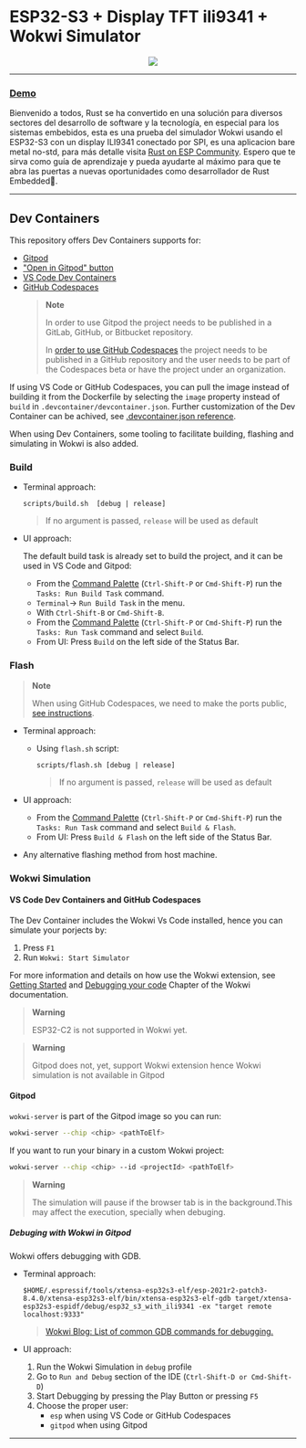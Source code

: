 # ESP32-S3 + Display TFT ili9341 + Wokwi Simulator

<p align="center">
<img  src="https://res.cloudinary.com/rustlatamgroup/image/upload/v1677900599/Rust%20Embedded/02%20display/02_eb4y0z.png">
</p>
<hr/>

### [Demo](https://www.youtube.com/watch?v=Ig-lr3LtoDc)
Bienvenido a todos, Rust se ha convertido en una solución para diversos sectores del desarrollo de software y la tecnología, en especial para los sistemas embebidos, esta es una prueba del simulador Wokwi usando el ESP32-S3 con un display ILI9341 conectado por SPI, es una aplicacion bare metal no-std, para más detalle visita [Rust on ESP Community](https://github.com/esp-rs). Espero que te sirva como guía de aprendizaje y pueda ayudarte al máximo para que te abra las puertas a nuevas oportunidades como desarrollador de Rust Embedded🦀.

<hr>

## Dev Containers

This repository offers Dev Containers supports for:

- [Gitpod](https://gitpod.io/)
- ["Open in Gitpod" button](https://www.gitpod.io/docs/getting-started#open-in-gitpod-button)
- [VS Code Dev Containers](https://code.visualstudio.com/docs/remote/containers#_quick-start-open-an-existing-folder-in-a-container)
- [GitHub Codespaces](https://docs.github.com/en/codespaces/developing-in-codespaces/creating-a-codespace)
  > **Note**
  >
  > In order to use Gitpod the project needs to be published in a GitLab, GitHub,
  > or Bitbucket repository.
  >
  > In [order to use GitHub Codespaces](https://github.com/features/codespaces#faq)
  > the project needs to be published in a GitHub repository and the user needs
  > to be part of the Codespaces beta or have the project under an organization.

If using VS Code or GitHub Codespaces, you can pull the image instead of building it
from the Dockerfile by selecting the `image` property instead of `build` in
`.devcontainer/devcontainer.json`. Further customization of the Dev Container can
be achived, see [.devcontainer.json reference](https://code.visualstudio.com/docs/remote/devcontainerjson-reference).

When using Dev Containers, some tooling to facilitate building, flashing and
simulating in Wokwi is also added.

### Build

- Terminal approach:

  ```
  scripts/build.sh  [debug | release]
  ```

  > If no argument is passed, `release` will be used as default

- UI approach:

  The default build task is already set to build the project, and it can be used
  in VS Code and Gitpod:

  - From the [Command Palette](https://code.visualstudio.com/docs/getstarted/userinterface#_command-palette) (`Ctrl-Shift-P` or `Cmd-Shift-P`) run the `Tasks: Run Build Task` command.
  - `Terminal`-> `Run Build Task` in the menu.
  - With `Ctrl-Shift-B` or `Cmd-Shift-B`.
  - From the [Command Palette](https://code.visualstudio.com/docs/getstarted/userinterface#_command-palette) (`Ctrl-Shift-P` or `Cmd-Shift-P`) run the `Tasks: Run Task` command and
    select `Build`.
  - From UI: Press `Build` on the left side of the Status Bar.

### Flash

> **Note**
>
> When using GitHub Codespaces, we need to make the ports
> public, [see instructions](https://docs.github.com/en/codespaces/developing-in-codespaces/forwarding-ports-in-your-codespace#sharing-a-port).

- Terminal approach:

  - Using `flash.sh` script:

    ```
    scripts/flash.sh [debug | release]
    ```

    > If no argument is passed, `release` will be used as default

- UI approach:
  - From the [Command Palette](https://code.visualstudio.com/docs/getstarted/userinterface#_command-palette) (`Ctrl-Shift-P` or `Cmd-Shift-P`) run the `Tasks: Run Task` command and
    select `Build & Flash`.
  - From UI: Press `Build & Flash` on the left side of the Status Bar.
- Any alternative flashing method from host machine.

### Wokwi Simulation

#### VS Code Dev Containers and GitHub Codespaces

The Dev Container includes the Wokwi Vs Code installed, hence you can simulate your porjects by:

1. Press `F1`
2. Run `Wokwi: Start Simulator`

For more information and details on how use the Wokwi extension, see [Getting Started] and [Debugging your code] Chapter of the Wokwi documentation.

[getting started]: https://docs.wokwi.com/vscode/getting-started
[debugging your code]: https://docs.wokwi.com/vscode/debugging

> **Warning**
>
> ESP32-C2 is not supported in Wokwi yet.

> **Warning**
>
> Gitpod does not, yet, support Wokwi extension hence Wokwi simulation is not available in Gitpod

#### Gitpod

`wokwi-server` is part of the Gitpod image so you can run:

```sh
wokwi-server --chip <chip> <pathToElf>
```

If you want to run your binary in a custom Wokwi project:

```sh
wokwi-server --chip <chip> --id <projectId> <pathToElf>
```

> **Warning**
>
> The simulation will pause if the browser tab is in the background.This may
> affect the execution, specially when debuging.

##### Debuging with Wokwi in Gitpod

Wokwi offers debugging with GDB.

- Terminal approach:

  ```
  $HOME/.espressif/tools/xtensa-esp32s3-elf/esp-2021r2-patch3-8.4.0/xtensa-esp32s3-elf/bin/xtensa-esp32s3-elf-gdb target/xtensa-esp32s3-espidf/debug/esp32_s3_with_ili9341 -ex "target remote localhost:9333"
  ```

  > [Wokwi Blog: List of common GDB commands for debugging.](https://blog.wokwi.com/gdb-avr-arduino-cheatsheet/?utm_source=urish&utm_medium=blog)

- UI approach:
  1. Run the Wokwi Simulation in `debug` profile
  2. Go to `Run and Debug` section of the IDE (`Ctrl-Shift-D or Cmd-Shift-D`)
  3. Start Debugging by pressing the Play Button or pressing `F5`
  4. Choose the proper user:
     - `esp` when using VS Code or GitHub Codespaces
     - `gitpod` when using Gitpod

<hr>
